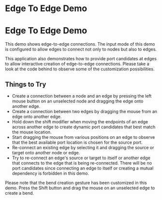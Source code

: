 <!--
 //////////////////////////////////////////////////////////////////////////////
 // @license
 // This file is part of yFiles for HTML 2.6.
 // Use is subject to license terms.
 //
 // Copyright (c) 2000-2023 by yWorks GmbH, Vor dem Kreuzberg 28,
 // 72070 Tuebingen, Germany. All rights reserved.
 //
 //////////////////////////////////////////////////////////////////////////////
-->
# Edge To Edge Demo

# Edge To Edge Demo

This demo shows edge-to-edge connections. The input mode of this demo is configured to allow edges to connect not only to nodes but also to edges.

This application also demonstrates how to provide port candidates at edges to allow interactive creation of edge-to-edge connections. Please take a look at the code behind to observe some of the customization possibilities.

## Things to Try

- Create a connection between a node and an edge by pressing the left mouse button on an unselected node and dragging the edge onto another edge.
- Create a connection between two edges by dragging the mouse from an edge onto another edge.
- Hold down the shift modifier when moving the endpoints of an edge across another edge to create dynamic port candidates that best match the mouse location.
- Start dragging the mouse from various positions on an edge to observe that the best available port location is chosen for the source port.
- Re-connect an existing edge by selecting it and dragging the source or target onto another node or edge.
- Try to re-connect an edge's source or target to itself or another edge that connects to the edge that is being re-connected. There will be no port candidates since connecting an edge to itself or creating a mutual dependency is forbidden in this demo.

Please note that the bend creation gesture has been customized in this demo. Press the Shift button and drag the mouse on an unselected edge to create a bend.
